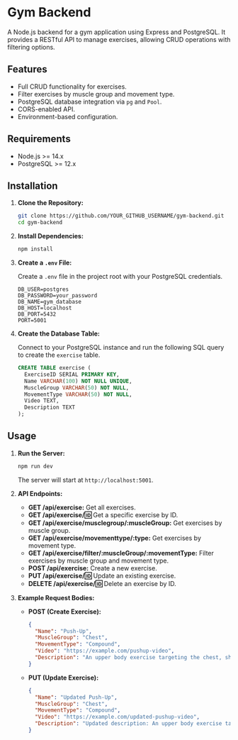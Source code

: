 # Gym Backend

A Node.js backend for a gym application using Express and PostgreSQL. It provides a RESTful API to manage exercises, allowing CRUD operations with filtering options.

## Features

- Full CRUD functionality for exercises.
- Filter exercises by muscle group and movement type.
- PostgreSQL database integration via `pg` and `Pool`.
- CORS-enabled API.
- Environment-based configuration.

## Requirements

- Node.js >= 14.x
- PostgreSQL >= 12.x

## Installation

1. **Clone the Repository:**

    ```bash
    git clone https://github.com/YOUR_GITHUB_USERNAME/gym-backend.git
    cd gym-backend
    ```

2. **Install Dependencies:**

    ```bash
    npm install
    ```

3. **Create a `.env` File:**

    Create a `.env` file in the project root with your PostgreSQL credentials.

    ```env
    DB_USER=postgres
    DB_PASSWORD=your_password
    DB_NAME=gym_database
    DB_HOST=localhost
    DB_PORT=5432
    PORT=5001
    ```

4. **Create the Database Table:**

    Connect to your PostgreSQL instance and run the following SQL query to create the `exercise` table.

    ```sql
    CREATE TABLE exercise (
      ExerciseID SERIAL PRIMARY KEY,
      Name VARCHAR(100) NOT NULL UNIQUE,
      MuscleGroup VARCHAR(50) NOT NULL,
      MovementType VARCHAR(50) NOT NULL,
      Video TEXT,
      Description TEXT
    );
    ```

## Usage

1. **Run the Server:**

    ```bash
    npm run dev
    ```

    The server will start at `http://localhost:5001`.

2. **API Endpoints:**

    - **GET /api/exercise:** Get all exercises.
    - **GET /api/exercise/:id:** Get a specific exercise by ID.
    - **GET /api/exercise/musclegroup/:muscleGroup:** Get exercises by muscle group.
    - **GET /api/exercise/movementtype/:type:** Get exercises by movement type.
    - **GET /api/exercise/filter/:muscleGroup/:movementType:** Filter exercises by muscle group and movement type.
    - **POST /api/exercise:** Create a new exercise.
    - **PUT /api/exercise/:id:** Update an existing exercise.
    - **DELETE /api/exercise/:id:** Delete an exercise by ID.

3. **Example Request Bodies:**

    - **POST (Create Exercise):**

      ```json
      {
        "Name": "Push-Up",
        "MuscleGroup": "Chest",
        "MovementType": "Compound",
        "Video": "https://example.com/pushup-video",
        "Description": "An upper body exercise targeting the chest, shoulders, and triceps."
      }
      ```

    - **PUT (Update Exercise):**

      ```json
      {
        "Name": "Updated Push-Up",
        "MuscleGroup": "Chest",
        "MovementType": "Compound",
        "Video": "https://example.com/updated-pushup-video",
        "Description": "Updated description: An upper body exercise targeting the chest, shoulders, and triceps."
      }
      ```

